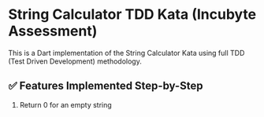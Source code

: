 # String Calculator TDD Kata (Incubyte Assessment)

This is a Dart implementation of the String Calculator Kata using full TDD (Test Driven Development) methodology.

## ✅ Features Implemented Step-by-Step

1. Return 0 for an empty string
